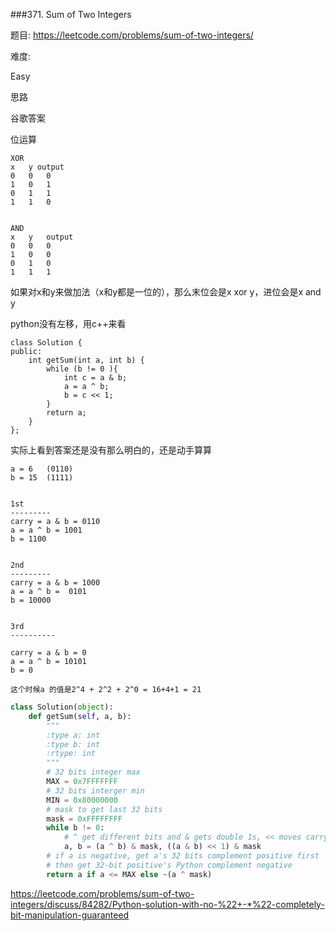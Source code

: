 ###371. Sum of Two Integers

题目:
<https://leetcode.com/problems/sum-of-two-integers/>


难度:

Easy


思路


谷歌答案


位运算

```
XOR
x   y output
0	0	0
1 	0	1
0	1	1
1	1	0


AND
x	y	output
0	0	0
1	0	0
0	1	0
1	1	1	

```

如果对x和y来做加法（x和y都是一位的），那么末位会是x xor y，进位会是x and y





python没有左移，用c++来看

```
class Solution {
public:
    int getSum(int a, int b) {
        while (b != 0 ){
            int c = a & b;
            a = a ^ b;
            b = c << 1;
        }
        return a;
    }
};
```

实际上看到答案还是没有那么明白的，还是动手算算



```
a = 6 	(0110)
b = 15 	(1111)


1st
---------
carry = a & b = 0110
a = a ^ b = 1001
b = 1100


2nd 
---------
carry = a & b = 1000
a = a ^ b =  0101
b = 10000


3rd
----------

carry = a & b = 0
a = a ^ b = 10101
b = 0

这个时候a 的值是2^4 + 2^2 + 2^0 = 16+4+1 = 21  
```
```python
class Solution(object):
    def getSum(self, a, b):
        """
        :type a: int
        :type b: int
        :rtype: int
        """
        # 32 bits integer max
        MAX = 0x7FFFFFFF
        # 32 bits interger min
        MIN = 0x80000000
        # mask to get last 32 bits
        mask = 0xFFFFFFFF
        while b != 0:
            # ^ get different bits and & gets double 1s, << moves carry
            a, b = (a ^ b) & mask, ((a & b) << 1) & mask
        # if a is negative, get a's 32 bits complement positive first
        # then get 32-bit positive's Python complement negative
        return a if a <= MAX else ~(a ^ mask)
 ```
 https://leetcode.com/problems/sum-of-two-integers/discuss/84282/Python-solution-with-no-%22+-*%22-completely-bit-manipulation-guaranteed
